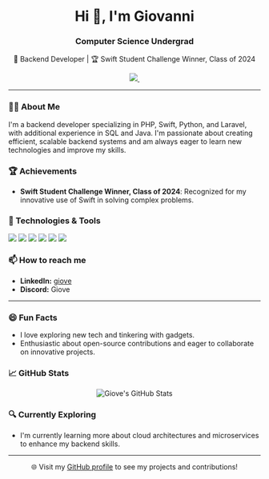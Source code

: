 <h1 align="center">Hi 👋, I'm Giovanni</h1>
<h3 align="center">Computer Science Undergrad</h3>

<p align="center">
  🚀 Backend Developer | 🏆 Swift Student Challenge Winner, Class of 2024
</p>

<p align="center">
  <a href="https://www.linkedin.com/in/giovewastaken/">
    <img src="https://img.shields.io/badge/LinkedIn-blue?style=flat&logo=linkedin&labelColor=blue">
  </a>
  <img src="https://komarev.com/ghpvc/?username=your-github-username&style=flat-square&color=blue" alt=""/>
</p>

---

### 👨‍💻 About Me

I'm a backend developer specializing in PHP, Swift, Python, and Laravel, with additional experience in SQL and Java. I'm passionate about creating efficient, scalable backend systems and am always eager to learn new technologies and improve my skills.

### 🏆 Achievements

- **Swift Student Challenge Winner, Class of 2024**: Recognized for my innovative use of Swift in solving complex problems.

### 🔧 Technologies & Tools

![](https://img.shields.io/badge/Code-PHP-blue?style=flat&logo=php)
![](https://img.shields.io/badge/Code-Swift-orange?style=flat&logo=swift)
![](https://img.shields.io/badge/Code-Python-blue?style=flat&logo=python)
![](https://img.shields.io/badge/Framework-Laravel-red?style=flat&logo=laravel)
![](https://img.shields.io/badge/Database-SQL-orange?style=flat&logo=sql)
![](https://img.shields.io/badge/Code-Java-blue?style=flat&logo=java)

### 📫 How to reach me

- **LinkedIn:** [giove](https://www.linkedin.com/in/giovewastaken/)
- **Discord:** Giove

---

### 😄 Fun Facts

- I love exploring new tech and tinkering with gadgets.
- Enthusiastic about open-source contributions and eager to collaborate on innovative projects.

### 📈 GitHub Stats

<p align="center">
  <img src="https://github-readme-stats.vercel.app/api?username=your-github-username&show_icons=true&theme=radical" alt="Giove's GitHub Stats">
</p>

### 🔍 Currently Exploring

- I'm currently learning more about cloud architectures and microservices to enhance my backend skills.

---

<p align="center">
  🌐 Visit my <a href="https://github.com/your-github-username">GitHub profile</a> to see my projects and contributions!
</p>



